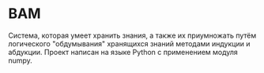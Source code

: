 # BAM
Система, которая умеет хранить знания, а также их приумножать путём логического "обдумывания" хранящихся знаний методами индукции и абдукции. Проект написан на языке Python с применением модуля numpy.

